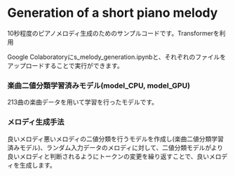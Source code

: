 # Generation of a short piano melody
10秒程度のピアノメロディ生成のためのサンプルコードです。Transformerを利用

Google Colaboratoryにs_melody_generation.ipynbと、それぞれのファイルをアップロードすることで実行ができます。
### 楽曲二値分類学習済みモデル(model_CPU, model_GPU)
213曲の楽曲データを用いて学習を行ったモデルです。
### メロディ生成手法
良いメロディ悪いメロディの二値分類を行うモデルを作成し(楽曲二値分類学習済みモデル)、ランダム入力データのメロディに対して、二値分類モデルがより良いメロディと判断されるようにトークンの変更を繰り返すことで、良いメロディを生成します。
